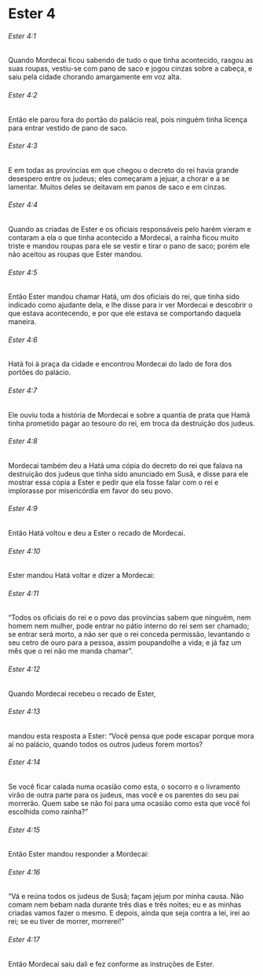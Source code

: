 # Ester 4

###### Ester 4:1

Quando Mordecai ficou sabendo de tudo o que tinha acontecido, rasgou as suas roupas, vestiu-se com pano de saco e jogou cinzas sobre a cabeça, e saiu pela cidade chorando amargamente em voz alta.

###### Ester 4:2

Então ele parou fora do portão do palácio real, pois ninguém tinha licença para entrar vestido de pano de saco.

###### Ester 4:3

E em todas as províncias em que chegou o decreto do rei havia grande desespero entre os judeus; eles começaram a jejuar, a chorar e a se lamentar. Muitos deles se deitavam em panos de saco e em cinzas.

###### Ester 4:4

Quando as criadas de Ester e os oficiais responsáveis pelo harém vieram e contaram a ela o que tinha acontecido a Mordecai, a rainha ficou muito triste e mandou roupas para ele se vestir e tirar o pano de saco; porém ele não aceitou as roupas que Ester mandou.

###### Ester 4:5

Então Ester mandou chamar Hatá, um dos oficiais do rei, que tinha sido indicado como ajudante dela, e lhe disse para ir ver Mordecai e descobrir o que estava acontecendo, e por que ele estava se comportando daquela maneira.

###### Ester 4:6

Hatá foi à praça da cidade e encontrou Mordecai do lado de fora dos portões do palácio.

###### Ester 4:7

Ele ouviu toda a história de Mordecai e sobre a quantia de prata que Hamã tinha prometido pagar ao tesouro do rei, em troca da destruição dos judeus.

###### Ester 4:8

Mordecai também deu a Hatá uma cópia do decreto do rei que falava na destruição dos judeus que tinha sido anunciado em Susã, e disse para ele mostrar essa cópia a Ester e pedir que ela fosse falar com o rei e implorasse por misericórdia em favor do seu povo.

###### Ester 4:9

Então Hatá voltou e deu a Ester o recado de Mordecai.

###### Ester 4:10

Ester mandou Hatá voltar e dizer a Mordecai:

###### Ester 4:11

“Todos os oficiais do rei e o povo das províncias sabem que ninguém, nem homem nem mulher, pode entrar no pátio interno do rei sem ser chamado; se entrar será morto, a não ser que o rei conceda permissão, levantando o seu cetro de ouro para a pessoa, assim poupandolhe a vida; e já faz um mês que o rei não me manda chamar”.

###### Ester 4:12

Quando Mordecai recebeu o recado de Ester,

###### Ester 4:13

mandou esta resposta a Ester: “Você pensa que pode escapar porque mora aí no palácio, quando todos os outros judeus forem mortos?

###### Ester 4:14

Se você ficar calada numa ocasião como esta, o socorro e o livramento virão de outra parte para os judeus, mas você e os parentes do seu pai morrerão. Quem sabe se não foi para uma ocasião como esta que você foi escolhida como rainha?”

###### Ester 4:15

Então Ester mandou responder a Mordecai:

###### Ester 4:16

“Vá e reúna todos os judeus de Susã; façam jejum por minha causa. Não comam nem bebam nada durante três dias e três noites; eu e as minhas criadas vamos fazer o mesmo. E depois, ainda que seja contra a lei, irei ao rei; se eu tiver de morrer, morrerei!”

###### Ester 4:17

Então Mordecai saiu dali e fez conforme as instruções de Ester.

